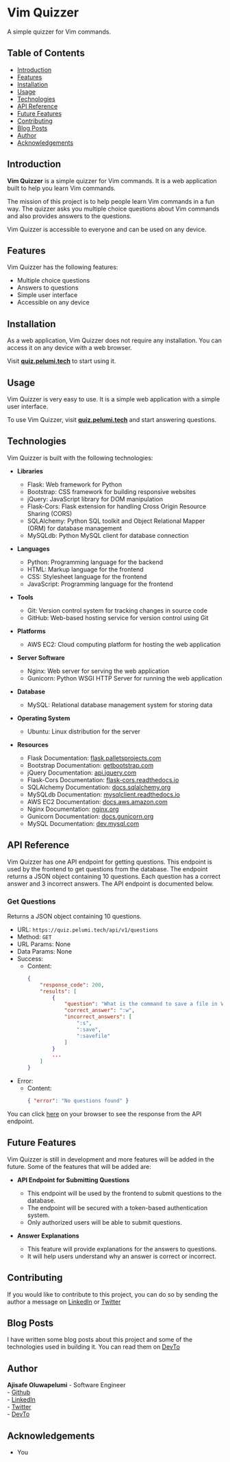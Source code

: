 # Vim Quizzer

A simple quizzer for Vim commands.

## Table of Contents
- [Introduction](#introduction)
- [Features](#features)
- [Installation](#installation)
- [Usage](#usage)
- [Technologies](#technologies)
- [API Reference](#api-reference)
- [Future Features](#future-features)
- [Contributing](#contributing)
- [Blog Posts](#blog-posts)
- [Author](#author)
- [Acknowledgements](#acknowledgements)

## Introduction
**Vim Quizzer** is a simple quizzer for Vim commands. It is a web application built to help you learn Vim commands.

The mission of this project is to help people learn Vim commands in a fun way.
The quizzer asks you multiple choice questions about Vim commands and also provides answers to the questions.

Vim Quizzer is accessible to everyone and can be used on any device.

## Features
Vim Quizzer has the following features:
- Multiple choice questions
- Answers to questions
- Simple user interface
- Accessible on any device

## Installation
As a web application, Vim Quizzer does not require any installation.
You can access it on any device with a web browser.

Visit **[quiz.pelumi.tech](https://quiz.pelumi.tech/)** to start using it.

## Usage
Vim Quizzer is very easy to use. It is a simple web application with a simple user interface.

To use Vim Quizzer, visit **[quiz.pelumi.tech](https://quiz.pelumi.tech/)** and start answering questions.

## Technologies
Vim Quizzer is built with the following technologies:
- **Libraries**
    - Flask: Web framework for Python
    - Bootstrap: CSS framework for building responsive websites
    - jQuery: JavaScript library for DOM manipulation
    - Flask-Cors: Flask extension for handling Cross Origin Resource Sharing (CORS)
    - SQLAlchemy: Python SQL toolkit and Object Relational Mapper (ORM) for database management
    - MySQLdb: Python MySQL client for database connection

- **Languages**
    - Python: Programming language for the backend
    - HTML: Markup language for the frontend
    - CSS: Stylesheet language for the frontend
    - JavaScript: Programming language for the frontend

- **Tools**
    - Git: Version control system for tracking changes in source code
    - GitHub: Web-based hosting service for version control using Git

- **Platforms**
    - AWS EC2: Cloud computing platform for hosting the web application

- **Server Software**
    - Nginx: Web server for serving the web application
    - Gunicorn: Python WSGI HTTP Server for running the web application

- **Database**
    - MySQL: Relational database management system for storing data

- **Operating System**
    - Ubuntu: Linux distribution for the server

- **Resources**
    - Flask Documentation: [flask.palletsprojects.com](https://flask.palletsprojects.com/en/1.1.x/)
    - Bootstrap Documentation: [getbootstrap.com](https://getbootstrap.com/docs/4.5/getting-started/introduction/)
    - jQuery Documentation: [api.jquery.com](https://api.jquery.com/)
    - Flask-Cors Documentation: [flask-cors.readthedocs.io](https://flask-cors.readthedocs.io/en/latest/)
    - SQLAlchemy Documentation: [docs.sqlalchemy.org](https://docs.sqlalchemy.org/en/13/)
    - MySQLdb Documentation: [mysqlclient.readthedocs.io](https://mysqlclient.readthedocs.io/user_guide.html)
    - AWS EC2 Documentation: [docs.aws.amazon.com](https://docs.aws.amazon.com/ec2/index.html)
    - Nginx Documentation: [nginx.org](https://nginx.org/en/docs/)
    - Gunicorn Documentation: [docs.gunicorn.org](https://docs.gunicorn.org/en/stable/)
    - MySQL Documentation: [dev.mysql.com](https://dev.mysql.com/doc/)

## API Reference
Vim Quizzer has one API endpoint for getting questions. This endpoint is used by the frontend to get questions from the database.
The endpoint returns a JSON object containing 10 questions. Each question has a correct answer and 3 incorrect answers. 
The API endpoint is documented below.

### Get Questions
Returns a JSON object containing 10 questions.

- URL: `https://quiz.pelumi.tech/api/v1/questions`
- Method: `GET`
- URL Params: None
- Data Params: None
- Success:
    - Content: 
        ```json
        {
            "response_code": 200,
            "results": [
                {
                    "question": "What is the command to save a file in Vim?",
                    "correct_answer": ":w",
                    "incorrect_answers": [
                        ":s",
                        ":save",
                        ":savefile"
                    ]
                }
                ...
            ]   
        }
        ```
- Error:
    - Content:
        ```json
        { "error": "No questions found" }
        ```

You can click [here](https://quiz.pelumi.tech/api/v1/questions) on your browser to see the response from the API endpoint.

## Future Features
Vim Quizzer is still in development and more features will be added in the future.
Some of the features that will be added are:

- **API Endpoint for Submitting Questions**
    - This endpoint will be used by the frontend to submit questions to the database.
    - The endpoint will be secured with a token-based authentication system.
    - Only authorized users will be able to submit questions.

- **Answer Explanations**
    - This feature will provide explanations for the answers to questions.
    - It will help users understand why an answer is correct or incorrect.

## Contributing
If you would like to contribute to this project, you can do so by sending the author a message on [LinkedIn](https://www.linkedin.com/in/ajisafeoluwapelumi/) or [Twitter](https://twitter.com/the_pelumi)

## Blog Posts
I have written some blog posts about this project and some of the technologies used in building it. You can read them on [DevTo](https://dev.to/ajipelumi)

## Author
**Ajisafe Oluwapelumi** - Software Engineer  
    - [Github](https://github.com/ajipelumi)  
    - [LinkedIn](https://www.linkedin.com/in/ajisafeoluwapelumi/)  
    - [Twitter](https://twitter.com/the_pelumi)  
    - [DevTo](https://dev.to/ajipelumi)

## Acknowledgements
- You
